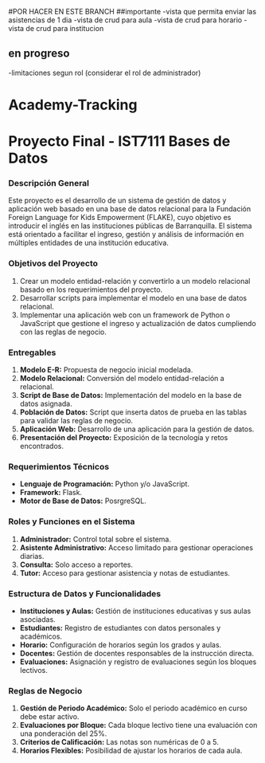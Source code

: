 #POR HACER EN ESTE BRANCH
##importante
-vista que permita enviar las asistencias de 1 dia
-vista de crud para aula
-vista de crud para horario
-vista de crud para institucion
## en progreso
-limitaciones segun rol (considerar el rol de administrador)

# Academy-Tracking
# Proyecto Final - IST7111 Bases de Datos

### Descripción General
Este proyecto es el desarrollo de un sistema de gestión de datos y aplicación web basado en una base de datos relacional para la Fundación Foreign Language for Kids Empowerment (FLAKE), cuyo objetivo es introducir el inglés en las instituciones públicas de Barranquilla. El sistema está orientado a facilitar el ingreso, gestión y análisis de información en múltiples entidades de una institución educativa.

### Objetivos del Proyecto
1. Crear un modelo entidad-relación y convertirlo a un modelo relacional basado en los requerimientos del proyecto.
2. Desarrollar scripts para implementar el modelo en una base de datos relacional.
3. Implementar una aplicación web con un framework de Python o JavaScript que gestione el ingreso y actualización de datos cumpliendo con las reglas de negocio.

### Entregables
1. **Modelo E-R:** Propuesta de negocio inicial modelada.
2. **Modelo Relacional:** Conversión del modelo entidad-relación a relacional.
3. **Script de Base de Datos:** Implementación del modelo en la base de datos asignada.
4. **Población de Datos:** Script que inserta datos de prueba en las tablas para validar las reglas de negocio.
5. **Aplicación Web:** Desarrollo de una aplicación para la gestión de datos.
6. **Presentación del Proyecto:** Exposición de la tecnología y retos encontrados.

### Requerimientos Técnicos
- **Lenguaje de Programación:** Python y/o JavaScript.
- **Framework:** Flask.
- **Motor de Base de Datos:** PosrgreSQL.
  
### Roles y Funciones en el Sistema
1. **Administrador:** Control total sobre el sistema.
2. **Asistente Administrativo:** Acceso limitado para gestionar operaciones diarias.
3. **Consulta:** Solo acceso a reportes.
4. **Tutor:** Acceso para gestionar asistencia y notas de estudiantes.

### Estructura de Datos y Funcionalidades
- **Instituciones y Aulas:** Gestión de instituciones educativas y sus aulas asociadas.
- **Estudiantes:** Registro de estudiantes con datos personales y académicos.
- **Horario:** Configuración de horarios según los grados y aulas.
- **Docentes:** Gestión de docentes responsables de la instrucción directa.
- **Evaluaciones:** Asignación y registro de evaluaciones según los bloques lectivos.
  
### Reglas de Negocio
1. **Gestión de Periodo Académico:** Solo el periodo académico en curso debe estar activo.
2. **Evaluaciones por Bloque:** Cada bloque lectivo tiene una evaluación con una ponderación del 25%.
3. **Criterios de Calificación:** Las notas son numéricas de 0 a 5.
4. **Horarios Flexibles:** Posibilidad de ajustar los horarios de cada aula.

